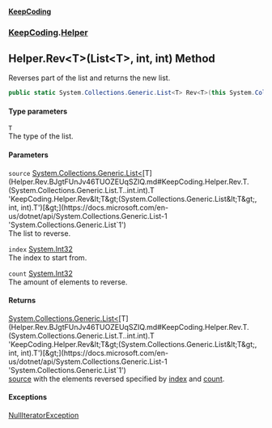 #### [KeepCoding](index.md 'index')
### [KeepCoding](KeepCoding.md 'KeepCoding').[Helper](Helper.md 'KeepCoding.Helper')
## Helper.Rev&lt;T&gt;(List&lt;T&gt;, int, int) Method
Reverses part of the list and returns the new list.  
```csharp
public static System.Collections.Generic.List<T> Rev<T>(this System.Collections.Generic.List<T> source, int index, int count);
```
#### Type parameters
<a name='KeepCoding.Helper.Rev.T.(System.Collections.Generic.List.T..int.int).T'></a>
`T`  
The type of the list.
  
#### Parameters
<a name='KeepCoding.Helper.Rev.T.(System.Collections.Generic.List.T..int.int).source'></a>
`source` [System.Collections.Generic.List&lt;](https://docs.microsoft.com/en-us/dotnet/api/System.Collections.Generic.List-1 'System.Collections.Generic.List`1')[T](Helper.Rev.BJgtFUnJv46TUOZEUqSZIQ.md#KeepCoding.Helper.Rev.T.(System.Collections.Generic.List.T..int.int).T 'KeepCoding.Helper.Rev&lt;T&gt;(System.Collections.Generic.List&lt;T&gt;, int, int).T')[&gt;](https://docs.microsoft.com/en-us/dotnet/api/System.Collections.Generic.List-1 'System.Collections.Generic.List`1')  
The list to reverse.
  
<a name='KeepCoding.Helper.Rev.T.(System.Collections.Generic.List.T..int.int).index'></a>
`index` [System.Int32](https://docs.microsoft.com/en-us/dotnet/api/System.Int32 'System.Int32')  
The index to start from.
  
<a name='KeepCoding.Helper.Rev.T.(System.Collections.Generic.List.T..int.int).count'></a>
`count` [System.Int32](https://docs.microsoft.com/en-us/dotnet/api/System.Int32 'System.Int32')  
The amount of elements to reverse.
  
#### Returns
[System.Collections.Generic.List&lt;](https://docs.microsoft.com/en-us/dotnet/api/System.Collections.Generic.List-1 'System.Collections.Generic.List`1')[T](Helper.Rev.BJgtFUnJv46TUOZEUqSZIQ.md#KeepCoding.Helper.Rev.T.(System.Collections.Generic.List.T..int.int).T 'KeepCoding.Helper.Rev&lt;T&gt;(System.Collections.Generic.List&lt;T&gt;, int, int).T')[&gt;](https://docs.microsoft.com/en-us/dotnet/api/System.Collections.Generic.List-1 'System.Collections.Generic.List`1')  
[source](Helper.Rev.BJgtFUnJv46TUOZEUqSZIQ.md#KeepCoding.Helper.Rev.T.(System.Collections.Generic.List.T..int.int).source 'KeepCoding.Helper.Rev&lt;T&gt;(System.Collections.Generic.List&lt;T&gt;, int, int).source') with the elements reversed specified by [index](Helper.Rev.BJgtFUnJv46TUOZEUqSZIQ.md#KeepCoding.Helper.Rev.T.(System.Collections.Generic.List.T..int.int).index 'KeepCoding.Helper.Rev&lt;T&gt;(System.Collections.Generic.List&lt;T&gt;, int, int).index') and [count](Helper.Rev.BJgtFUnJv46TUOZEUqSZIQ.md#KeepCoding.Helper.Rev.T.(System.Collections.Generic.List.T..int.int).count 'KeepCoding.Helper.Rev&lt;T&gt;(System.Collections.Generic.List&lt;T&gt;, int, int).count').
#### Exceptions
[NullIteratorException](NullIteratorException.md 'KeepCoding.Internal.NullIteratorException')  

